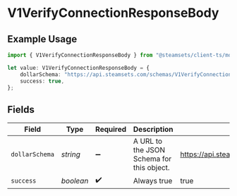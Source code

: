 # V1VerifyConnectionResponseBody

## Example Usage

```typescript
import { V1VerifyConnectionResponseBody } from "@steamsets/client-ts/models/components";

let value: V1VerifyConnectionResponseBody = {
    dollarSchema: "https://api.steamsets.com/schemas/V1VerifyConnectionResponseBody.json",
    success: true,
};
```

## Fields

| Field                                                                 | Type                                                                  | Required                                                              | Description                                                           | Example                                                               |
| --------------------------------------------------------------------- | --------------------------------------------------------------------- | --------------------------------------------------------------------- | --------------------------------------------------------------------- | --------------------------------------------------------------------- |
| `dollarSchema`                                                        | *string*                                                              | :heavy_minus_sign:                                                    | A URL to the JSON Schema for this object.                             | https://api.steamsets.com/schemas/V1VerifyConnectionResponseBody.json |
| `success`                                                             | *boolean*                                                             | :heavy_check_mark:                                                    | Always true                                                           | true                                                                  |